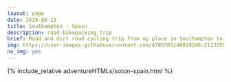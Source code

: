 ```yaml
---
layout: page
date: 2018-08-15
title: Southampton - Spain
description: road bikepacking trip
brief: Road and dirt road cycling trip from my place in Southampton to my partner's family town in Spain, Malillos. The whole journey took 12 days, not including a ferry crossing from Portsmouth to St-Malo, and I rode my Triban 520 road bike with a lightweight bikepacking setup given the (too) warm summer weather. 23th July - 5th August 2018.
img: https://user-images.githubusercontent.com/4785303/46810246-21133580-cd68-11e8-8de4-5ad6c58927c5.jpg
no_img: yes 
---
```


{% include_relative adventureHTMLs/soton-spain.html %}